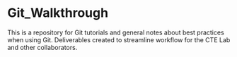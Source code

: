 # Git_Walkthrough
This is a repository for Git tutorials and general notes about best practices when using Git. Deliverables created to streamline workflow for the CTE Lab and other collaborators.
